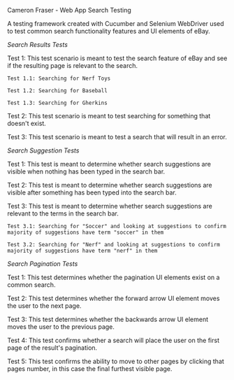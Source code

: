 Cameron Fraser - Web App Search Testing

A testing framework created with Cucumber and Selenium WebDriver used to test common search functionality features and UI elements of eBay.

*Search Results Tests*

Test 1: This test scenario is meant to test the search feature of eBay and see if the resulting page is relevant to the search.

    Test 1.1: Searching for Nerf Toys

    Test 1.2: Searching for Baseball

    Test 1.3: Searching for Gherkins

Test 2: This test scenario is meant to test searching for something that doesn't exist.

Test 3: This test scenario is meant to test a search that will result in an error.

*Search Suggestion Tests*

Test 1: This test is meant to determine whether search suggestions are visible when nothing has been typed in the search bar.

Test 2: This test is meant to determine whether search suggestions are visible after something has been typed into the search bar.

Test 3: This test is meant to determine whether search suggestions are relevant to the terms in the search bar.

    Test 3.1: Searching for "Soccer" and looking at suggestions to confirm majority of suggestions have term "soccer" in them

    Test 3.2: Searching for "Nerf" and looking at suggestions to confirm majority of suggestions have term "nerf" in them

*Search Pagination Tests*

Test 1: This test determines whether the pagination UI elements exist on a common search.

Test 2: This test determines whether the forward arrow UI element moves the user to the next page.

Test 3: This test determines whether the backwards arrow UI element moves the user to the previous page.

Test 4: This test confirms whether a search will place the user on the first page of the result's pagination.

Test 5: This test confirms the ability to move to other pages by clicking that pages number, in this case the final furthest visible page.

